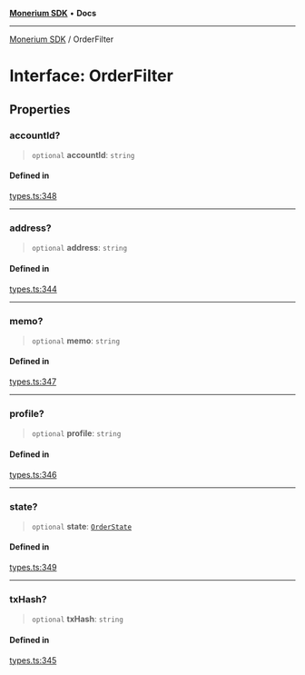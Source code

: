 [**Monerium SDK**](../README.md) • **Docs**

***

[Monerium SDK](../README.md) / OrderFilter

# Interface: OrderFilter

## Properties

### accountId?

> `optional` **accountId**: `string`

#### Defined in

[types.ts:348](https://github.com/monerium/js-monorepo/blob/8ffdbde7b0c2c3e7515c531fdf342b90982e6cc9/packages/sdk/src/types.ts#L348)

***

### address?

> `optional` **address**: `string`

#### Defined in

[types.ts:344](https://github.com/monerium/js-monorepo/blob/8ffdbde7b0c2c3e7515c531fdf342b90982e6cc9/packages/sdk/src/types.ts#L344)

***

### memo?

> `optional` **memo**: `string`

#### Defined in

[types.ts:347](https://github.com/monerium/js-monorepo/blob/8ffdbde7b0c2c3e7515c531fdf342b90982e6cc9/packages/sdk/src/types.ts#L347)

***

### profile?

> `optional` **profile**: `string`

#### Defined in

[types.ts:346](https://github.com/monerium/js-monorepo/blob/8ffdbde7b0c2c3e7515c531fdf342b90982e6cc9/packages/sdk/src/types.ts#L346)

***

### state?

> `optional` **state**: [`OrderState`](../enumerations/OrderState.md)

#### Defined in

[types.ts:349](https://github.com/monerium/js-monorepo/blob/8ffdbde7b0c2c3e7515c531fdf342b90982e6cc9/packages/sdk/src/types.ts#L349)

***

### txHash?

> `optional` **txHash**: `string`

#### Defined in

[types.ts:345](https://github.com/monerium/js-monorepo/blob/8ffdbde7b0c2c3e7515c531fdf342b90982e6cc9/packages/sdk/src/types.ts#L345)
